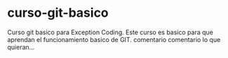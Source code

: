 # curso-git-basico
Curso git basico para Exception Coding.
Este curso es basico para que aprendan el funcionamiento basico de GIT.
comentario
comentario
lo que quieran...
